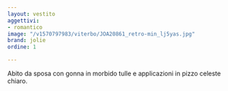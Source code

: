 ```yaml
---
layout: vestito
aggettivi:
- romantico
image: "/v1570797983/viterbo/JOA20861_retro-min_lj5yas.jpg"
brand: jolie
ordine: 1

---
```

Abito da sposa con gonna in morbido tulle e applicazioni in pizzo celeste chiaro.